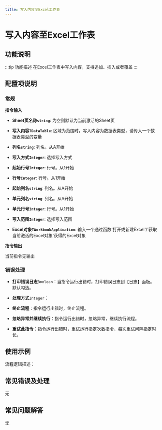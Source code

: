 ```yaml
---
title: 写入内容至Excel工作表
---
```


# 写入内容至Excel工作表

## 功能说明

:::tip 功能描述
在Excel工作表中写入内容，支持追加、插入或者覆盖
:::

## 配置项说明

### 常规

**指令输入**

- **Sheet页名称`string`**: 为空则默认为当前激活的Sheet页

- **写入内容`TDataTable`**: 区域为范围时，写入内容为数据表类型，请传入一个数据表类型的变量

- **列名`string`**: 列名。从A开始

- **写入方式`Integer`**: 选择写入方式

- **起始行号`Integer`**: 行号。从1开始

- **行号`Integer`**: 行号。从1开始

- **起始列名`string`**: 列名。从A开始

- **单元列名`string`**: 列名。从A开始

- **单元行号`Integer`**: 行号。从1开始

- **写入范围`Integer`**: 选择写入范围

- **Excel对象`TWorkbookApplication`**: 输入一个通过函数'打开或新建Excel'/'获取当前激活的Excel对象'获得的Excel对象


**指令输出**

当前指令无输出

### 错误处理

- **打印错误日志**`Boolean`：当指令运行出错时，打印错误日志到【日志】面板。默认勾选。

- **处理方式**`Integer`：

 - **终止流程**：指令运行出错时，终止流程。

 - **忽略异常并继续执行**：指令运行出错时，忽略异常，继续执行流程。

 - **重试此指令**：指令运行出错时，重试运行指定次数指令，每次重试间隔指定时长。

## 使用示例

流程逻辑描述：

## 常见错误及处理

无

## 常见问题解答

无

